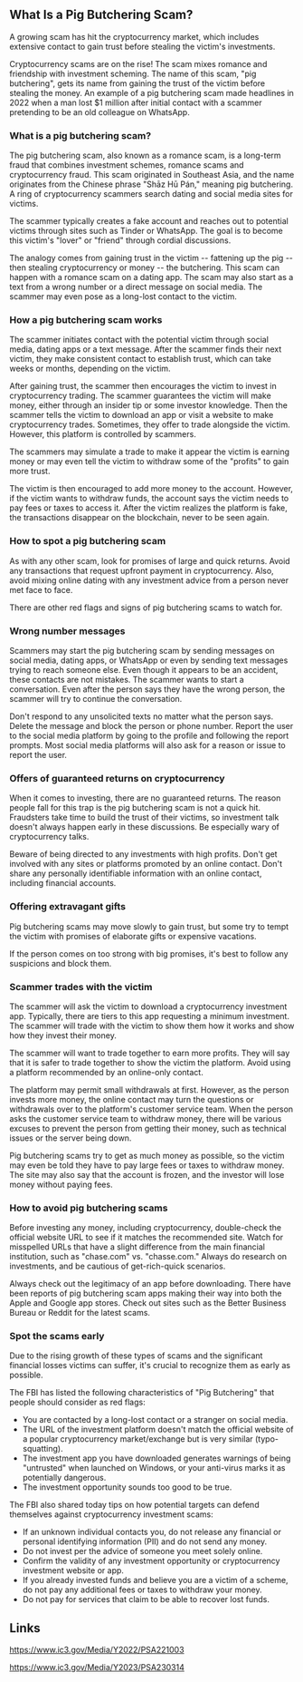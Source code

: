 ## What Is a Pig Butchering Scam?

A growing scam has hit the cryptocurrency market, which includes extensive contact to gain trust before stealing the victim's investments.

Cryptocurrency scams are on the rise! The scam mixes romance and friendship with investment scheming. The name of this scam, "pig butchering", gets its name from gaining the trust of the victim before stealing the money. An example of a pig butchering scam made headlines in 2022 when a man lost $1 million after initial contact with a scammer pretending to be an old colleague on WhatsApp.

### What is a pig butchering scam?

The pig butchering scam, also known as a romance scam, is a long-term fraud that combines investment schemes, romance scams and cryptocurrency fraud. This scam originated in Southeast Asia, and the name originates from the Chinese phrase "Shāz Hū Pán," meaning pig butchering. A ring of cryptocurrency scammers search dating and social media sites for victims.

The scammer typically creates a fake account and reaches out to potential victims through sites such as Tinder or WhatsApp. The goal is to become this victim's "lover" or "friend" through cordial discussions.

The analogy comes from gaining trust in the victim -- fattening up the pig -- then stealing cryptocurrency or money -- the butchering. This scam can happen with a romance scam on a dating app. The scam may also start as a text from a wrong number or a direct message on social media. The scammer may even pose as a long-lost contact to the victim.

### How a pig butchering scam works

The scammer initiates contact with the potential victim through social media, dating apps or a text message. After the scammer finds their next victim, they make consistent contact to establish trust, which can take weeks or months, depending on the victim.

After gaining trust, the scammer then encourages the victim to invest in cryptocurrency trading. The scammer guarantees the victim will make money, either through an insider tip or some investor knowledge. Then the scammer tells the victim to download an app or visit a website to make cryptocurrency trades. Sometimes, they offer to trade alongside the victim. However, this platform is controlled by scammers.

The scammers may simulate a trade to make it appear the victim is earning money or may even tell the victim to withdraw some of the "profits" to gain more trust.

The victim is then encouraged to add more money to the account. However, if the victim wants to withdraw funds, the account says the victim needs to pay fees or taxes to access it. After the victim realizes the platform is fake, the transactions disappear on the blockchain, never to be seen again.

### How to spot a pig butchering scam

As with any other scam, look for promises of large and quick returns. Avoid any transactions that request upfront payment in cryptocurrency. Also, avoid mixing online dating with any investment advice from a person never met face to face.

There are other red flags and signs of pig butchering scams to watch for.

### Wrong number messages

Scammers may start the pig butchering scam by sending messages on social media, dating apps, or WhatsApp or even by sending text messages trying to reach someone else. Even though it appears to be an accident, these contacts are not mistakes. The scammer wants to start a conversation. Even after the person says they have the wrong person, the scammer will try to continue the conversation.

Don't respond to any unsolicited texts no matter what the person says. Delete the message and block the person or phone number. Report the user to the social media platform by going to the profile and following the report prompts. Most social media platforms will also ask for a reason or issue to report the user.

### Offers of guaranteed returns on cryptocurrency

When it comes to investing, there are no guaranteed returns. The reason people fall for this trap is the pig butchering scam is not a quick hit. Fraudsters take time to build the trust of their victims, so investment talk doesn't always happen early in these discussions. Be especially wary of cryptocurrency talks.

Beware of being directed to any investments with high profits. Don't get involved with any sites or platforms promoted by an online contact. Don't share any personally identifiable information with an online contact, including financial accounts.

### Offering extravagant gifts

Pig butchering scams may move slowly to gain trust, but some try to tempt the victim with promises of elaborate gifts or expensive vacations.

If the person comes on too strong with big promises, it's best to follow any suspicions and block them.

### Scammer trades with the victim

The scammer will ask the victim to download a cryptocurrency investment app. Typically, there are tiers to this app requesting a minimum investment. The scammer will trade with the victim to show them how it works and show how they invest their money.

The scammer will want to trade together to earn more profits. They will say that it is safer to trade together to show the victim the platform. Avoid using a platform recommended by an online-only contact.

The platform may permit small withdrawals at first. However, as the person invests more money, the online contact may turn the questions or withdrawals over to the platform's customer service team. When the person asks the customer service team to withdraw money, there will be various excuses to prevent the person from getting their money, such as technical issues or the server being down.

Pig butchering scams try to get as much money as possible, so the victim may even be told they have to pay large fees or taxes to withdraw money. The site may also say that the account is frozen, and the investor will lose money without paying fees.

### How to avoid pig butchering scams

Before investing any money, including cryptocurrency, double-check the official website URL to see if it matches the recommended site. Watch for misspelled URLs that have a slight difference from the main financial institution, such as "chase.com" vs. "chasse.com." Always do research on investments, and be cautious of get-rich-quick scenarios.

Always check out the legitimacy of an app before downloading. There have been reports of pig butchering scam apps making their way into both the Apple and Google app stores. Check out sites such as the Better Business Bureau or Reddit for the latest scams.

### Spot the scams early

Due to the rising growth of these types of scams and the significant financial losses victims can suffer, it's crucial to recognize them as early as possible.

The FBI has listed the following characteristics of "Pig Butchering" that people should consider as red flags:

* You are contacted by a long-lost contact or a stranger on social media.
* The URL of the investment platform doesn't match the official website of a popular cryptocurrency market/exchange but is very similar (typo-squatting).
* The investment app you have downloaded generates warnings of being "untrusted" when launched on Windows, or your anti-virus marks it as potentially dangerous.
* The investment opportunity sounds too good to be true.

The FBI also shared today tips on how potential targets can defend themselves against cryptocurrency investment scams:

* If an unknown individual contacts you, do not release any financial or personal identifying information (PII) and do not send any money.
* Do not invest per the advice of someone you meet solely online.
* Confirm the validity of any investment opportunity or cryptocurrency investment website or app.
* If you already invested funds and believe you are a victim of a scheme, do not pay any additional fees or taxes to withdraw your money.
* Do not pay for services that claim to be able to recover lost funds.

## Links

https://www.ic3.gov/Media/Y2022/PSA221003

https://www.ic3.gov/Media/Y2023/PSA230314
